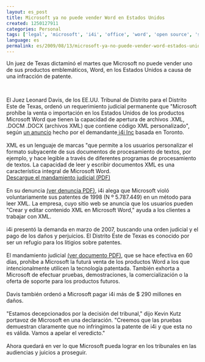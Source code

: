```yaml
---
layout: es_post
title: Microsoft ya no puede vender Word en Estados Unidos
created: 1250127911
categories: Personal
tags: ['legal', 'microsoft', 'i4i', 'office', 'word', 'open source', 'sell', 'xml', 'format']
language: es
permalink: es/2009/08/13/microsoft-ya-no-puede-vender-word-estados-unidos-1461
---
```

<p>Un juez de Texas dictamin&oacute; el martes que Microsoft no puede vender uno de sus productos emblem&aacute;ticos, Word, en los Estados Unidos a causa de una infracci&oacute;n de patente.</p>

<p>&nbsp;</p>
<p>El Juez Leonard Davis, de los EE.UU. Tribunal de Distrito para el Distrito Este de Texas, orden&oacute; un requerimiento judicial permanente que &quot;Microsoft proh&iacute;be la venta o importaci&oacute;n en los Estados Unidos de los productos Microsoft Word que tienen la capacidad de apertura de archivos .XML, .DOCM .DOCX (archivos XML) que contiene c&oacute;digo XML personalizado&quot;, seg&uacute;n <a rel="nofollow" href="http://www.i4i.com/collateral/05-26-09-Release-Jury_orders_Microsoft_to_pay_i4i.pdf" target="_blank"> un anuncio</a> hecho por el demandante<a rel="nofollow" href="http://www.i4i.com/" target="_blank"> i4i Inc</a> basada en Toronto.<br />
<br />
XML es un lenguaje de marcas &quot;que permite a los usuarios personalizar el formato subyacente de sus documentos de procesamiento de textos, por ejemplo, y hace legible a trav&eacute;s de diferentes programas de procesamiento de textos. La capacidad de leer y escribir documentos XML es una caracter&iacute;stica integral de Microsoft Word.<br />
<a rel="nofollow" href="http://c0178251.cdn.cloudfiles.rackspacecloud.com/archivos/20090811i4iinjunction.pdf" target="_blank">Descargue el mandamiento judicial (PDF)</a><br />
<br />
En su denuncia <a rel="nofollow" href="http://c0178251.cdn.cloudfiles.rackspacecloud.com/archivos/20090811i4iinjunction.pdf" target="_blank">(ver denuncia PDF)</a>, i4i alega que Microsoft viol&oacute; voluntariamente sus patentes de 1998 (N &ordm; 5.787.449) en un m&eacute;todo para leer XML. La empresa, cuyo sitio web se anuncia que los usuarios pueden &quot;Crear y editar contenido XML en Microsoft Word,&quot; ayuda a los clientes a trabajar con XML.<br />
<br />
i4i present&oacute; la demanda en marzo de 2007, buscando una orden judicial y el pago de los da&ntilde;os y perjuicios. El Distrito Este de Texas es conocido por ser un refugio para los litigios sobre patentes.<br />
<br />
El mandamiento judicial <a rel="nofollow" href="http://c0178251.cdn.cloudfiles.rackspacecloud.com/archivos/20090811i4icomplaint.pdf" target="_blank">(ver documento PDF)</a>, que se hace efectiva en 60 d&iacute;as, proh&iacute;be a Microsoft la futur&aacute; venta de los productos Word a los que intencionalmente utilicen la tecnolog&iacute;a patentada. Tambi&eacute;n exhorta a Microsoft de efectuar pruebas, demostraciones, la comercializaci&oacute;n o la oferta de soporte para los productos futuros.<br />
<br />
Davis tambi&eacute;n orden&oacute; a Microsoft pagar i4i m&aacute;s de $ 290 millones en da&ntilde;os.<br />
<br />
&quot;Estamos decepcionados por la decisi&oacute;n del tribunal,&quot; dijo Kevin Kutz portavoz de Microsoft en una declaraci&oacute;n. &quot;Creemos que las pruebas demuestran claramente que no infringimos la patente de i4i y que esta no es v&aacute;lida. Vamos a apelar el veredicto.&quot;<br />
<br />
Ahora quedar&aacute; en ver lo que Microsoft pueda lograr en los tribunales en las audiencias y juicios a proseguir.</p>

